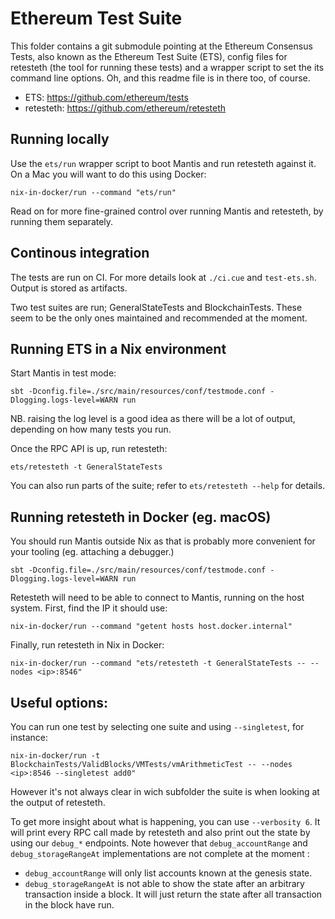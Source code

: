 # Ethereum Test Suite

This folder contains a git submodule pointing at the Ethereum Consensus Tests,
also known as the Ethereum Test Suite (ETS), config files for retesteth (the
tool for running these tests) and a wrapper script to set the its command line
options. Oh, and this readme file is in there too, of course.

* ETS: https://github.com/ethereum/tests
* retesteth: https://github.com/ethereum/retesteth

## Running locally

Use the `ets/run` wrapper script to boot Mantis and run retesteth against it.
On a Mac you will want to do this using Docker:

    nix-in-docker/run --command "ets/run"

Read on for more fine-grained control over running Mantis and retesteth, by
running them separately.

## Continous integration

The tests are run on CI. For more details look at `./ci.cue` and
`test-ets.sh`. Output is stored as artifacts.

Two test suites are run; GeneralStateTests and BlockchainTests. These seem to
be the only ones maintained and recommended at the moment.

## Running ETS in a Nix environment

Start Mantis in test mode:

    sbt -Dconfig.file=./src/main/resources/conf/testmode.conf -Dlogging.logs-level=WARN run

NB. raising the log level is a good idea as there will be a lot of output,
depending on how many tests you run.

Once the RPC API is up, run retesteth:

    ets/retesteth -t GeneralStateTests

You can also run parts of the suite; refer to `ets/retesteth --help` for details.

## Running retesteth in Docker (eg. macOS)

You should run Mantis outside Nix as that is probably more convenient for your
tooling (eg. attaching a debugger.)

    sbt -Dconfig.file=./src/main/resources/conf/testmode.conf -Dlogging.logs-level=WARN run

Retesteth will need to be able to connect to Mantis, running on the host
system. First, find the IP it should use:

    nix-in-docker/run --command "getent hosts host.docker.internal"

Finally, run retesteth in Nix in Docker:

    nix-in-docker/run --command "ets/retesteth -t GeneralStateTests -- --nodes <ip>:8546"

## Useful options:

You can run one test by selecting one suite and using `--singletest`, for instance: 

    nix-in-docker/run -t BlockchainTests/ValidBlocks/VMTests/vmArithmeticTest -- --nodes <ip>:8546 --singletest add0"

However it's not always clear in wich subfolder the suite is when looking at the output of retesteth.

To get more insight about what is happening, you can use `--verbosity 6`. It will print every RPC call 
made by retesteth and also print out the state by using our `debug_*` endpoints. Note however that 
`debug_accountRange` and `debug_storageRangeAt` implementations are not complete at the moment :

 - `debug_accountRange` will only list accounts known at the genesis state. 
 - `debug_storageRangeAt` is not able to show the state after an arbitrary transaction inside a block.
It will just return the state after all transaction in the block have run.
